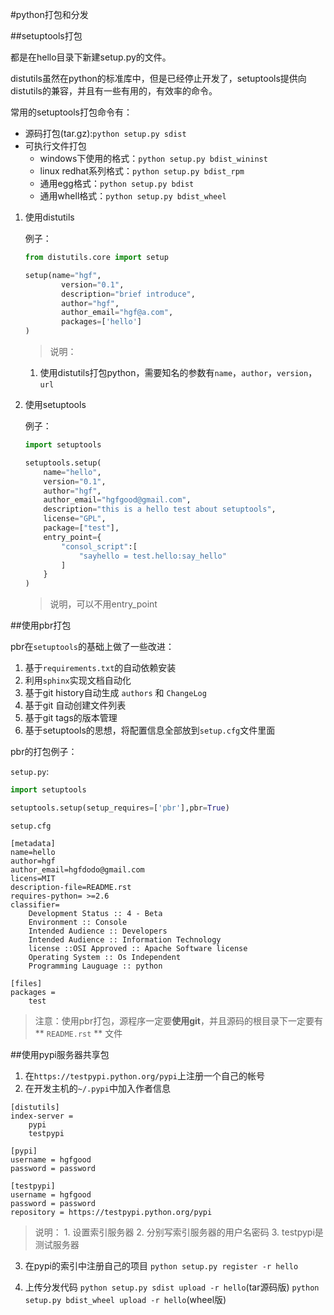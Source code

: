 #python打包和分发

##setuptools打包

都是在hello目录下新建setup.py的文件。

distutils虽然在python的标准库中，但是已经停止开发了，setuptools提供向distutils的兼容，并且有一些有用的，有效率的命令。

常用的setuptools打包命令有：
+ 源码打包(tar.gz):`python setup.py sdist`
+ 可执行文件打包
    -  windows下使用的格式：`python setup.py bdist_wininst`
    - linux redhat系列格式：`python setup.py bdist_rpm`
    - 通用egg格式：`python setup.py bdist`
    - 通用whell格式：`python setup.py bdist_wheel`


1.  使用distutils

    例子：
    ```python
    from distutils.core import setup

    setup(name="hgf",
            version="0.1",
            description="brief introduce",
            author="hgf",
            author_email="hgf@a.com",
            packages=['hello']
    )

    ```
    >说明：
    1.  使用distutils打包python，需要知名的参数有`name`，`author`，`version`，`url`


2.  使用setuptools

    例子：
    ```python
    import setuptools

    setuptools.setup(
        name="hello",
        version="0.1",
        author="hgf",
        author_email="hgfgood@gmail.com",
        description="this is a hello test about setuptools",
        license="GPL",
        package=["test"],
        entry_point={
            "consol_script":[
                "sayhello = test.hello:say_hello"
            ]
        }
    )

    ```
    >说明，可以不用entry_point

##使用pbr打包

pbr在`setuptools`的基础上做了一些改进：
1.  基于`requirements.txt`的自动依赖安装
2.  利用`sphinx`实现文档自动化
3.  基于git history自动生成 `authors` 和 `ChangeLog`
4.  基于git 自动创建文件列表
5.  基于git tags的版本管理
6.  基于setuptools的思想，将配置信息全部放到`setup.cfg`文件里面

pbr的打包例子：

`setup.py`:
```python
import setuptools

setuptools.setup(setup_requires=['pbr'],pbr=True)

```

`setup.cfg`
```
[metadata]
name=hello
author=hgf
author_email=hgfdodo@gmail.com
licens=MIT
description-file=README.rst
requires-python= >=2.6
classifier=
    Development Status :: 4 - Beta
    Environment :: Console
    Intended Audience :: Developers
    Intended Audience :: Information Technology
    license ::OSI Approved :: Apache Software license
    Operating System :: Os Independent
    Programming Lauguage :: python

[files]
packages =
    test

```
>注意：使用pbr打包，源程序一定要**使用git**，并且源码的根目录下一定要有 ** `README.rst` ** 文件


##使用pypi服务器共享包
1.  在`https://testpypi.python.org/pypi`上注册一个自己的帐号
2.  在开发主机的`~/.pypi`中加入作者信息
```
[distutils]
index-server =
    pypi
    testpypi

[pypi]
username = hgfgood
password = password

[testpypi]
username = hgfgood
password = password
repository = https://testpypi.python.org/pypi
```
>说明：
        1.  设置索引服务器
        2.  分别写索引服务器的用户名密码
        3.  testpypi是测试服务器

3.  在pypi的索引中注册自己的项目
`python setup.py register -r hello`

4.  上传分发代码
`python setup.py sdist upload -r hello`(tar源码版)
`python setup.py bdist_wheel upload -r hello`(wheel版)

